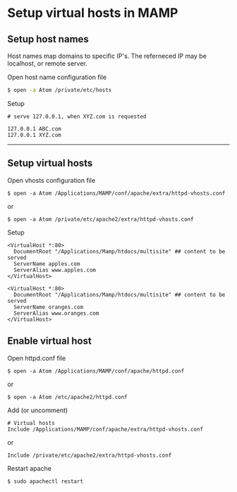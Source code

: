 # Setup virtual hosts in MAMP

## Setup host names

Host names map domains to specific IP's. The referneced IP may be localhost, or remote server.

Open host name configuration file

```bash
$ open -a Atom /private/etc/hosts
```

Setup

```
# serve 127.0.0.1, when XYZ.com is requested

127.0.0.1 ABC.com
127.0.0.1 XYZ.com
```

***

## Setup virtual hosts

Open vhosts configuration file

```shell
$ open -a Atom /Applications/MAMP/conf/apache/extra/httpd-vhosts.conf
```
or
```
$ open -a Atom /private/etc/apache2/extra/httpd-vhosts.conf
```

Setup

```
<VirtualHost *:80>
  DocumentRoot "/Applications/Mamp/htdocs/multisite" ## content to be served
  ServerName apples.com
  ServerAlias www.apples.com
</VirtualHost>

<VirtualHost *:80>
  DocumentRoot "/Applications/Mamp/htdocs/multisite" ## content to be served
  ServerName oranges.com
  ServerAlias www.oranges.com
</VirtualHost>
```

## Enable virtual host

Open httpd.conf file

```
$ open -a Atom /Applications/MAMP/conf/apache/httpd.conf
```
or
```
$ open -a Atom /etc/apache2/httpd.conf
```

Add (or uncomment)

```
# Virtual hosts
Include /Applications/MAMP/conf/apache/extra/httpd-vhosts.conf
```

or

```
Include /private/etc/apache2/extra/httpd-vhosts.conf
```

Restart apache

```
$ sudo apachectl restart
```
